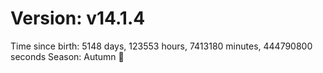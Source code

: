 # Version: v14.1.4
Time since birth: 5148 days, 123553 hours, 7413180 minutes, 444790800 seconds
Season: Autumn 🍁
